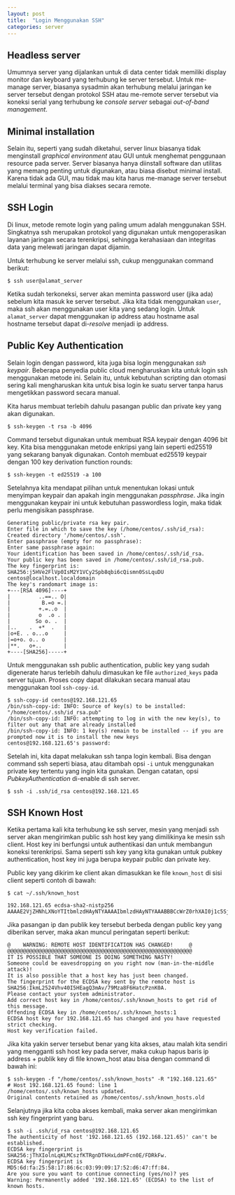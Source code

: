 ```yaml
---
layout: post
title:  "Login Menggunakan SSH"
categories: server
---
```


## Headless server
Umumnya server yang dijalankan untuk di data center tidak memiliki display monitor dan keyboard yang terhubung ke server tersebut. Untuk me-manage server, biasanya sysadmin akan terhubung melalui jaringan ke server tersebut dengan protokol SSH atau me-remote server tersebut via koneksi serial yang terhubung ke *console server* sebagai *out-of-band management*.

## Minimal installation
Selain itu, seperti yang sudah diketahui, server linux biasanya tidak menginstall *graphical environment* atau GUI untuk menghemat penggunaan resource pada server. Server biasanya hanya diinstall software dan utilitas yang memang penting untuk digunakan, atau biasa disebut minimal install. Karena tidak ada GUI, mau tidak mau kita harus me-manage server tersebut melalui terminal yang bisa diakses secara remote.

## SSH Login
Di linux, metode remote login yang paling umum adalah menggunakan SSH. Singkatnya ssh merupakan protokol yang digunakan untuk mengoperasikan layanan jaringan secara terenkripsi, sehingga kerahasiaan dan integritas data yang melewati jaringan dapat dijamin.

Untuk terhubung ke server melalui ssh, cukup menggunakan command berikut:

`$ ssh user@alamat_server`

Ketika sudah terkoneksi, server akan meminta password user (jika ada) sebelum kita masuk ke server tersebut. Jika kita tidak menggunakan `user`, maka ssh akan menggunakan user kita yang sedang login. Untuk `alamat_server` dapat menggunakan ip address atau hostname asal hostname tersebut dapat di-*resolve* menjadi ip address.

## Public Key Authentication
Selain login dengan password, kita juga bisa login menggunakan *ssh keypair*. Beberapa penyedia public cloud mengharuskan kita untuk login ssh menggunakan metode ini. Selain itu, untuk kebutuhan scripting dan otomasi sering kali mengharuskan kita untuk bisa login ke suatu server tanpa harus mengetikkan password secara manual.

Kita harus membuat terlebih dahulu pasangan public dan private key yang akan digunakan.

`$ ssh-keygen -t rsa -b 4096`

Command tersebut digunakan untuk membuat RSA keypair dengan 4096 bit key. Kita bisa menggunakan metode enkripsi yang lain seperti ed25519 yang sekarang banyak digunakan. Contoh membuat ed25519 keypair dengan 100 key derivation function rounds:

`$ ssh-keygen -t ed25519 -a 100`

Setelahnya kita mendapat pilihan untuk menentukan lokasi untuk menyimpan keypair dan apakah ingin menggunakan *passphrase*. Jika ingin menggunakan keypair ini untuk kebutuhan passwordless login, maka tidak perlu mengisikan passphrase.

```
Generating public/private rsa key pair.
Enter file in which to save the key (/home/centos/.ssh/id_rsa): 
Created directory '/home/centos/.ssh'.
Enter passphrase (empty for no passphrase): 
Enter same passphrase again: 
Your identification has been saved in /home/centos/.ssh/id_rsa.
Your public key has been saved in /home/centos/.ssh/id_rsa.pub.
The key fingerprint is:
SHA256:j5HVe2FlVp0IsM2Y1VCy2Spb8qbi6cQismn0SsLquDU centos@localhost.localdomain
The key's randomart image is:
+---[RSA 4096]----+
|         ..==.. O|
|          B.=o =.|
|         +.=..o  |
|         o  .o . |
|        So o. .  |
|..    .  +*  .   |
|o+E. . o...o     |
|=o+o. o.. o      |
|**.   o+..       |
+----[SHA256]-----+
```

Untuk menggunakan ssh public authentication, public key yang sudah digenerate harus terlebih dahulu dimasukan ke file `authorized_keys` pada server tujuan. Proses copy dapat dilakukan secara manual atau menggunakan tool `ssh-copy-id`.

```
$ ssh-copy-id centos@192.168.121.65
/bin/ssh-copy-id: INFO: Source of key(s) to be installed: "/home/centos/.ssh/id_rsa.pub"
/bin/ssh-copy-id: INFO: attempting to log in with the new key(s), to filter out any that are already installed
/bin/ssh-copy-id: INFO: 1 key(s) remain to be installed -- if you are prompted now it is to install the new keys
centos@192.168.121.65's password: 
```
Setelah ini, kita dapat melakukan ssh tanpa login kembali. Bisa dengan command ssh seperti biasa, atau ditambah opsi `-i` untuk menggunakan private key tertentu yang ingin kita gunakan. Dengan catatan, opsi *PubkeyAuthentication* di-enable di ssh server.

`$ ssh -i .ssh/id_rsa centos@192.168.121.65`

## SSH Known Host
Ketika pertama kali kita terhubung ke ssh server, mesin yang menjadi ssh server akan mengirimkan public ssh host key yang dimilikinya ke mesin ssh client. Host key ini berfungsi untuk authentikasi dan untuk membangun koneksi terenkripsi. Sama seperti ssh key yang kita gunakan untuk pubkey authentication, host key ini juga berupa keypair public dan private key. 

Public key yang dikirim ke client akan dimasukkan ke file `known_host` di sisi client seperti contoh di bawah:

`$ cat ~/.ssh/known_host`
```
192.168.121.65 ecdsa-sha2-nistp256 AAAAE2VjZHNhLXNoYTItbmlzdHAyNTYAAAAIbmlzdHAyNTYAAABBBCcWrZ0rhXAI0j1c5SjSlJA8KQFNzSP1nipqGuW4pvGbU2VC+tV1hakXR5zLeQ7h8/pBqinNxqrdYbQBgQwojxc=
```

Jika pasangan ip dan publik key tersebut berbeda dengan public key yang diberikan server, maka akan muncul peringatan seperti berikut:

```@@@@@@@@@@@@@@@@@@@@@@@@@@@@@@@@@@@@@@@@@@@@@@@@@@@@@@@@@@@
@    WARNING: REMOTE HOST IDENTIFICATION HAS CHANGED!     @
@@@@@@@@@@@@@@@@@@@@@@@@@@@@@@@@@@@@@@@@@@@@@@@@@@@@@@@@@@@
IT IS POSSIBLE THAT SOMEONE IS DOING SOMETHING NASTY!
Someone could be eavesdropping on you right now (man-in-the-middle attack)!
It is also possible that a host key has just been changed.
The fingerprint for the ECDSA key sent by the remote host is
SHA256:IkmL2524Vhv40I5HEagQ3mAv/79Mza8F6HatcPznK0A.
Please contact your system administrator.
Add correct host key in /home/centos/.ssh/known_hosts to get rid of this message.
Offending ECDSA key in /home/centos/.ssh/known_hosts:1
ECDSA host key for 192.168.121.65 has changed and you have requested strict checking.
Host key verification failed.
```

Jika kita yakin server tersebut benar yang kita akses, atau malah kita sendiri yang mengganti ssh host key pada server, maka cukup hapus baris ip address + publik key di file known_host atau bisa dengan command di bawah ini:

```
$ ssh-keygen -f "/home/centos/.ssh/known_hosts" -R "192.168.121.65"
# Host 192.168.121.65 found: line 1
/home/centos/.ssh/known_hosts updated.
Original contents retained as /home/centos/.ssh/known_hosts.old
```

Selanjutnya jika kita coba akses kembali, maka server akan mengirimkan ssh key fingerprint yang baru.

```
$ ssh -i .ssh/id_rsa centos@192.168.121.65
The authenticity of host '192.168.121.65 (192.168.121.65)' can't be established.
ECDSA key fingerprint is SHA256:jThXIolnLqKLMCszfKTRgnDTkHxLdmPFcn0E/FDRkFw.
ECDSA key fingerprint is MD5:6d:fa:25:58:17:86:6c:03:99:09:17:52:d6:47:ff:84.
Are you sure you want to continue connecting (yes/no)? yes
Warning: Permanently added '192.168.121.65' (ECDSA) to the list of known hosts.
```